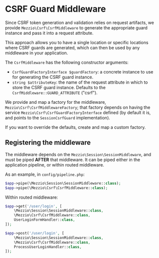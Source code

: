 # CSRF Guard Middleware

Since CSRF token generation and validation relies on request artifacts, we
provide `Mezzio\Csrf\CsrfMiddleware` to generate the appropriate guard
instance and pass it into a request attribute.

This approach allows you to have a single location or specific locations where
CSRF guards are generated, which can then be used by any middleware in your
application.

The `CsrfMiddleware` has the following constructor arguments:

- `CsrfGuardFactoryInterface $guardFactory`: a concrete instance to use for
  generating the CSRF guard instance.
- `string $attributeKey`: the name of the request attribute in which to store
  the CSRF guard instance. Defaults to the `CsrfMiddleware::GUARD_ATTRIBUTE`
  ("csrf").

We provide and map a factory for the middleware,
`Mezzio\Csrf\CsrfMiddlewareFactory`; that factory depends on having the
service `Mezzio\Csrf\CsrfGuardFactoryInterface` defined (by default it
is, and points to the `SessionCsrfGuard` implementation).

If you want to override the defaults, create and map a custom factory.

## Registering the middleware

The middleware depends on the `Mezzio\Session\SessionMiddleware`, and
must be piped **AFTER** that middleware. It can be piped either in the
application pipeline, or within routed middleware.

As an example, in `config/pipeline.php`:

```php
$app->pipe(\Mezzio\Session\SessionMiddleware::class);
$app->pipe(\Mezzio\Csrf\CsrfMiddleware::class);
```

Within routed middleware:

```php
$app->get('/user/login', [
    \Mezzio\Session\SessionMiddleware::class,
    \Mezzio\Csrf\CsrfMiddleware::class,
    UserLoginFormHandler::class,
]);

$app->post('/user/login', [
    \Mezzio\Session\SessionMiddleware::class,
    \Mezzio\Csrf\CsrfMiddleware::class,
    ProcessUserLoginHandler::class,
]);
```
